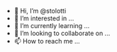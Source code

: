 - 👋 Hi, I’m @stolotti
- 👀 I’m interested in ...
- 🌱 I’m currently learning ...
- 💞️ I’m looking to collaborate on ...
- 📫 How to reach me ...

<!---
stolotti/stolotti is a ✨ special ✨ repository because its `README.md` (this file) appears on your GitHub profile.
You can click the Preview link to take a look at your changes.
--->
